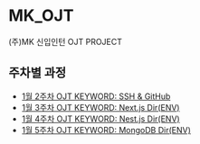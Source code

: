 # MK_OJT
(주)MK 신입인턴 OJT PROJECT

## 주차별 과정

- [1월 2주차 OJT KEYWORD: SSH & GitHub](https://github.com/MinHyeok-lee1/MK_OJT)
- [1월 3주차 OJT KEYWORD: Next.js Dir(ENV)](https://github.com/MinHyeok-lee1/MK_OJT/tree/master/nestjs-env)
- [1월 4주차 OJT KEYWORD: Nest.js Dir(ENV)](https://github.com/MinHyeok-lee1/MK_OJT/tree/master/nestjs-env)
- [1월 5주차 OJT KEYWORD: MongoDB Dir(ENV)](https://github.com/MinHyeok-lee1/MK_OJT/tree/master/mongodb)